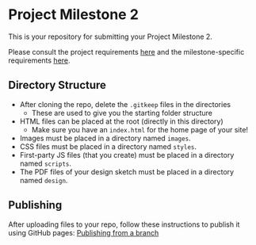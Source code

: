 # Project Milestone 2

This is your repository for submitting your Project Milestone 2.

Please consult the project requirements [here](https://w3.cs.jmu.edu/cs343/s24/projects/1/) and the milestone-specific requirements [here](https://w3.cs.jmu.edu/cs343/s24/projects/1/milestone/2/).

## Directory Structure

* After cloning the repo, delete the `.gitkeep` files in the directories
    * These are used to give you the starting folder structure
* HTML files can be placed at the root (directly in this directory)
    * Make sure you have an `index.html` for the home page of your site!
* Images must be placed in a directory named `images`.
* CSS files must be placed in a directory named `styles`.
* First-party JS files (that you create) must be placed in a directory named `scripts`.
* The PDF files of your design sketch must be placed in a directory named `design`.

## Publishing

After uploading files to your repo, follow these instructions to publish it using GitHub pages: [Publishing from a branch](https://docs.github.com/en/pages/getting-started-with-github-pages/configuring-a-publishing-source-for-your-github-pages-site#publishing-from-a-branch)
